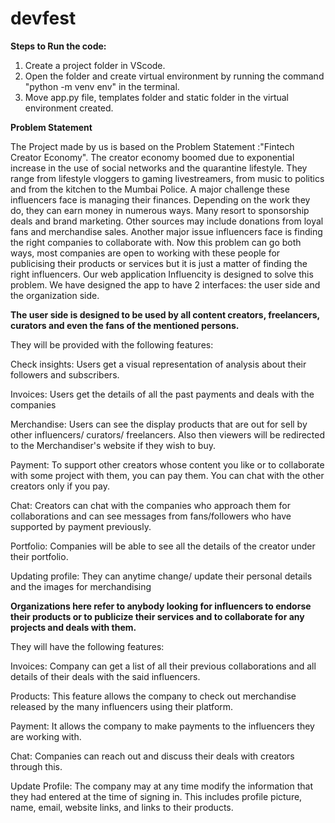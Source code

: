 # devfest
**Steps to Run the code:**
1. Create a project folder in VScode.
2. Open the folder and create virtual environment by running the command "python -m venv env" in the terminal.
3. Move app.py file, templates folder and static folder in the virtual environment created.

**Problem Statement**


The Project made by us is based on the Problem Statement :"Fintech Creator Economy". 
The creator economy boomed due to exponential increase in the use of social networks and the quarantine lifestyle. They range from lifestyle vloggers to gaming livestreamers, from music to politics and from the kitchen to the Mumbai Police. A major challenge these influencers face is managing their finances. Depending on the work they do, they can earn money in numerous ways. Many resort to sponsorship deals and brand marketing. Other sources may include donations from loyal fans and merchandise sales.
Another major issue influencers face is finding the right companies to collaborate with. Now this problem can go both ways, most companies are open to working with these people for publicising their products or services but it is just a matter of finding the right influencers.
Our web application Influencity is designed to solve  this problem. We have designed the app to have 2 interfaces: the user side and the organization side.

**The user side is designed to be used by all content creators, freelancers, curators and even the fans of the mentioned persons.**

They will be provided with the following features:

Check insights: Users get a visual representation of analysis about their followers and subscribers.

Invoices: Users get the details of all the past payments and deals with the companies

Merchandise: Users can see the display products that are out for sell by other influencers/ curators/ freelancers. Also then viewers will be redirected to the Merchandiser's website if they wish to buy.

Payment: To support other creators whose content you like or to collaborate with some project with them, you can pay them. You can chat with the other creators only if you pay.

Chat: Creators can chat with the companies who approach them for collaborations and can see messages from fans/followers who have supported by payment previously.

Portfolio: Companies will be able to see all the details of the creator under their portfolio.

Updating profile: They can anytime change/ update their personal details and the images for merchandising

**Organizations here refer to anybody looking for influencers to endorse their products or to publicize their services and to collaborate for any projects and deals with them.**

They will have the following features:

Invoices: Company can get a list of all their previous collaborations and all details of their deals with the said influencers.

Products: This feature allows the company to check out merchandise released by the many influencers using their platform.

Payment: It allows the company to make payments to the influencers they are working with.

Chat: Companies can reach out and discuss their deals with creators through this.

Update Profile: The company may at any time modify the information that they had entered at the time of signing in. This includes profile picture, name, email, website links, and links to their products.

